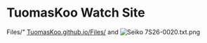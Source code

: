 #  TuomasKoo Watch Site
Files/"
[TuomasKoo.github.io/Files/](url) and ![Seiko 7S26-0020.txt.png](src)

